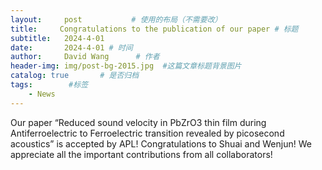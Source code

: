 ```yaml
---
layout:     post           # 使用的布局（不需要改）
title:     Congratulations to the publication of our paper # 标题
subtitle:   2024-4-01
date:       2024-4-01 # 时间
author:     David Wang      # 作者
header-img: img/post-bg-2015.jpg  #这篇文章标题背景图片
catalog: true       # 是否归档
tags:        #标签
    - News
---
```

<p>Our paper “Reduced sound velocity in PbZrO3 thin film during Antiferroelectric to Ferroelectric transition revealed by picosecond acoustics” is accepted by APL! Congratulations to Shuai and Wenjun! We appreciate all the important contributions from all collaborators! 

